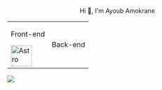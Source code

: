 <p align="center">Hi 👋, I'm Ayoub Amokrane</p>
<table align="center">
  <tr>
    <td>
 <p>Front-end</p>
      <div>
    <img src="https://astro.build/assets/press/astro-icon-light-gradient.svg" alt="Astro Image" width="48">
  </div>
    </td>
<td>
<p>Back-end<p>
</td>
    
  </tr>
</table>
<picture>
  <source
    srcset="https://github-readme-stats.vercel.app/api?username=a-mok-youb&show_icons=true&theme=dark"
    media="(prefers-color-scheme: dark)"
  />
  <source
    srcset="https://github-readme-stats.vercel.app/api?username=a-mok-youb&show_icons=true"
    media="(prefers-color-scheme: light), (prefers-color-scheme: no-preference)"
  />
  <img src="https://github-readme-stats.vercel.app/api?username=a-mok-youb&show_icons=true" />
</picture>
